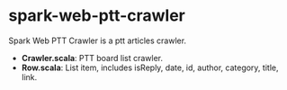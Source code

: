 # spark-web-ptt-crawler

Spark Web PTT Crawler is a ptt articles crawler.

* **Crawler.scala**: PTT board list crawler.
* **Row.scala**: List item, includes isReply, date, id, author, category, title, link.
